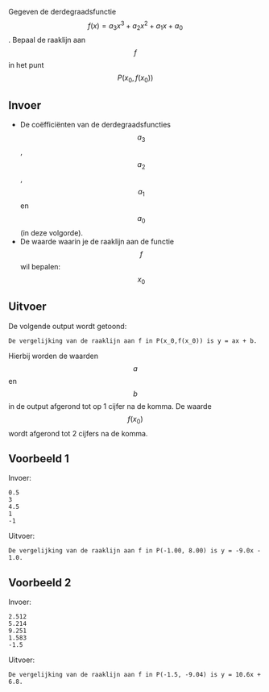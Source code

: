 Gegeven de derdegraadsfunctie $$f(x) = a_3 x^3 + a_2 x^2 + a_1 x + a_0$$.
Bepaal de raaklijn aan $$f$$ in het punt $$P(x_0,f(x_0))$$

## Invoer
* De coëfficiënten van de derdegraadsfuncties $$a_3$$, $$a_2$$, $$a_1$$ en $$a_0$$ (in deze volgorde).
* De waarde waarin je de raaklijn aan de functie $$f$$ wil bepalen: $$x_0$$

## Uitvoer
De volgende output wordt getoond:

```
De vergelijking van de raaklijn aan f in P(x_0,f(x_0)) is y = ax + b.
```

Hierbij worden de waarden $$a$$ en $$b$$ in de output afgerond tot op 1 cijfer na de komma.
De waarde $$f(x_0)$$ wordt afgerond tot 2 cijfers na de komma.

## Voorbeeld 1
Invoer:
```
0.5
3
4.5
1
-1
```
Uitvoer:
```
De vergelijking van de raaklijn aan f in P(-1.00, 8.00) is y = -9.0x - 1.0.
```

## Voorbeeld 2
Invoer:
```
2.512
5.214
9.251
1.583
-1.5
```
Uitvoer:
```
De vergelijking van de raaklijn aan f in P(-1.5, -9.04) is y = 10.6x + 6.8.
```
